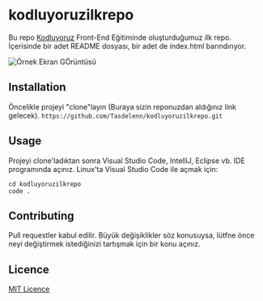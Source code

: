 # kodluyoruzilkrepo
Bu repo [Kodluyoruz](https://app.patika.dev/courses/frontend-web-gelistirme) Front-End Eğitiminde oluşturduğumuz ilk repo. İçerisinde bir adet README dosyası, bir adet de index.html barındırıyor.

![Örnek Ekran GÖrüntüsü](D:/Depo/testTeam1Depo/patikaGit.jpg)

## Installation
Öncelikle projeyi "clone"layın (Buraya sizin reponuzdan aldığınız link gelecek).
```https://github.com/Tasdelenn/kodluyoruzilkrepo.git```

## Usage
Projeyi clone'ladıktan sonra Visual Studio Code, IntelliJ, Eclipse vb. IDE programında açınız.
Linux'ta Visual Studio Code ile açmak için:
```
cd kodluyoruzilkrepo
code .
```
## Contributing
Pull requestler kabul edilir. Büyük değişiklikler söz konusuysa, lütfne önce neyi değiştirmek istediğinizi tartışmak için bir konu açınız.

## Licence
[MIT Licence](https://mit-license.org/)

